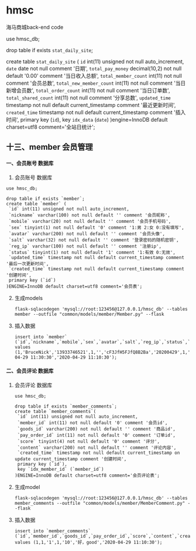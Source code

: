 # hmsc
海马商城back-end code

use hmsc_db;

drop table if exists `stat_daily_site`;

create table `stat_daily_site` (
    `id` int(11) unsigned not null auto_increment,
    `date` date not null comment '日期',
    `total_pay_money` decimal(10,2) not null default '0.00' comment '当日收入总额',
    `total_member_count` int(11) not null comment '会员总数',
    `total_new_member_count` int(11) not null comment '当日新增会员数',
    `total_order_count` int(11) not null comment '当日订单数',
    `total_shared_count` int(11) not null comment '分享总数',
    `updated_time` timestamp not null default current_timestamp comment '最近更新时间',
    `created_time` timestamp not null default current_timestamp comment '插入时间',
    primary key (`id`),
    key `idx_data` (`date`)
)engine=InnoDB default charset=utf8 comment='全站日统计';




## 十三、member 会员管理

#### 一、会员账号 数据库

1.  会员账号   数据库

   ```mysql
   use hmsc_db;
   
   drop table if exists `member`;
   create table `member` (
   	`id` int(11) unsigned not null auto_increment,
   	`nickname` varchar(100) not null default '' comment '会员昵称',
   	`mobile` varchar(20) not null default '' comment '会员手机号码',
   	`sex` tinyint(1) not null default '0' comment '1:男 2:女 0:没有填写',
   	`avatar` varchar(200) not null default '' comment '会员头像',
   	`salt` varchar(32) not null default '' comment '登录密码的随机密钥',
   	`reg_ip` varchar(100) not null default '' comment '注册ip',
   	`status` tinyint(1) not null default '1' comment '1:有效 0:无效',
   	`updated_time` timestamp not null default current_timestamp comment '最后一次更新时间',
   	`created_time` timestamp not null default current_timestamp comment '创建时间',
   	primary key (`id`)
   )ENGINE=InnoDB default charset=utf8 comment='会员表';
   ```

   

2. 生成models

   ```
   flask-sqlacodegen 'mysql://root:123456@127.0.0.1/hmsc_db' --tables member --outfile "common/models/member/Member.py" --flask
   ```

   

3. 插入数据

   ```
   insert into `member` (`id`,`nickname`,`mobile`,`sex`,`avatar`,`salt`,`reg_ip`,`status`,`updated_time`,`created_time`) values (1,'BruceNick','13933746521',1,'','cF3JfH5FJfQ8B2Ba','20200429',1,'2020-04-29 11:30:30','2020-04-29 11:10:30');
   ```

#### 二、会员评论 数据库

1. 会员评论 数据库

   ```mysql
   use hmsc_db;
   
   drop table if exists `member_comments`;
   create table `member_comments`(
   	`id` int(11) unsigned not null auto_increment,
   	`member_id` int(11) not null default '0' comment '会员id',
   	`goods_id` varchar(200) not null default '' comment '商品id',
   	`pay_order_id` int(11) not null default '0' comment '订单id',
   	`score` tinyint(4) not null default '0' comment '评分',
   	`content` varchar(200) not null default '' comment '评论内容',
   	`created_time` timestamp not null default current_timestamp on update current_timestamp comment '创建时间',
   	primary key (`id`),
   	key `idx_member_id` (`member_id`)
   )ENGINE=InnoDB default charset=utf8 comment='会员评论表';
   ```

   

2. 生成model

   ```
   flask-sqlacodegen 'mysql://root:123456@127.0.0.1/hmsc_db' --tables member_comments --outfile "common/models/member/MemberComment.py" --flask
   ```

3. 插入数据

   ```
   insert into `member_comments` (`id`,`member_id`,`goods_id`,`pay_order_id`,`score`,`content`,`created_time`) values (1,1,'1',1,'10','好，good','2020-04-29 11:10:30');
   ```

   











